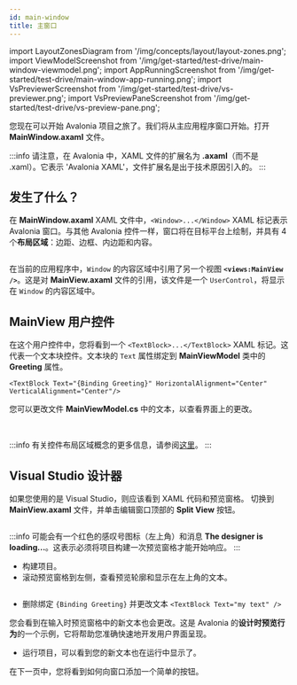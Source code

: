 ```yaml
---
id: main-window
title: 主窗口
---
```


import LayoutZonesDiagram from '/img/concepts/layout/layout-zones.png';
import ViewModelScreenshot from '/img/get-started/test-drive/main-window-viewmodel.png';
import AppRunningScreenshot from '/img/get-started/test-drive/main-window-app-running.png';
import VsPreviewerScreenshot from '/img/get-started/test-drive/vs-previewer.png';
import VsPreviewPaneScreenshot from '/img/get-started/test-drive/vs-preview-pane.png';

您现在可以开始 Avalonia 项目之旅了。我们将从主应用程序窗口开始。打开 **MainWindow.axaml** 文件。

:::info
请注意，在 Avalonia 中，XAML 文件的扩展名为 **.axaml**（而不是 .xaml）。它表示 'Avalonia XAML'，文件扩展名是出于技术原因引入的。
:::

## 发生了什么？

在 **MainWindow.axaml** XAML 文件中，`<Window>...</Window>` XAML 标记表示 Avalonia 窗口。与其他 Avalonia 控件一样，窗口将在目标平台上绘制，并具有 4 个**布局区域**：边距、边框、内边距和内容。

<img src={LayoutZonesDiagram} alt="" />

在当前的应用程序中，`Window` 的内容区域中引用了另一个视图 **`<views:MainView />`**。这是对 **MainView.axaml** 文件的引用，该文件是一个 `UserControl`，将显示在 `Window` 的内容区域中。

## MainView 用户控件

在这个用户控件中，您将看到一个 `<TextBlock>...</TextBlock>` XAML 标记。这代表一个文本块控件。文本块的 `Text` 属性绑定到 **MainViewModel** 类中的 **Greeting** 属性。

```
<TextBlock Text="{Binding Greeting}" HorizontalAlignment="Center" VerticalAlignment="Center"/>
```

您可以更改文件 **MainViewModel.cs** 中的文本，以查看界面上的更改。

<img className="center" src={ViewModelScreenshot} alt="" />
<img className="center" src={AppRunningScreenshot} alt="" />

:::info
有关控件布局区域概念的更多信息，请参阅[这里](../../concepts/layout/layout-zones)。
:::

## Visual Studio 设计器

如果您使用的是 Visual Studio，则应该看到 XAML 代码和预览窗格。
切换到 **MainView.axaml** 文件，并单击编辑窗口顶部的 **Split View** 按钮。

<img className="center" src={VsPreviewerScreenshot} alt="" />

:::info
可能会有一个红色的感叹号图标（左上角）和消息 **The designer is loading...**。这表示必须将项目构建一次预览窗格才能开始响应。
:::

- 构建项目。
- 滚动预览窗格到左侧，查看预览轮廓和显示在左上角的文本。

<img className="center" src={VsPreviewPaneScreenshot} alt="" />

- 删除绑定 `{Binding Greeting}` 并更改文本 `<TextBlock Text="my text" />`

您会看到在输入时预览窗格中的新文本也会更改。这是 Avalonia 的**设计时预览行为**的一个示例，它将帮助您准确快速地开发用户界面呈现。

- 运行项目，可以看到您的新文本也在运行中显示了。

在下一页中，您将看到如何向窗口添加一个简单的按钮。